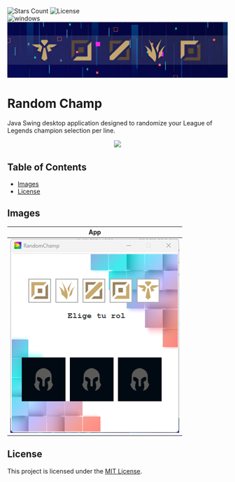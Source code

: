 <div id="Badges1">
    <img alt="Stars Count" src="https://img.shields.io/github/stars/RedondoDev/RandomChamp?style=flat-square&color=yellow">
    <img alt="License" src="https://img.shields.io/github/license/RedondoDev/RandomChamp?style=flat-square&color=rgb(18%2C%20145%2C%2082)">    
</div>
<div id="Badges2">
    <img alt="windows" src="https://img.shields.io/badge/Windows-0078D6?style=flat-square&logo=windows&logoColor=white&color=rgb(18%2C145%2C182)">
    <img alt="Java" src="https://github.com/RedondoDev/RandomChamp/blob/master/randomChampBanner.jpeg">
</div>

# Random Champ
Java Swing desktop application designed to randomize your League of Legends champion selection per line.
<p align="center">
    <img src="https://github.com/user-attachments/assets/be2ef3ec-df5c-43e6-8f8d-d92505c92d8f" width="50%">
</p>

## Table of Contents
- [Images](#images)
- [License](#license)

## Images
| App | 
|:---:|
|![image](https://github.com/RedondoDev/RandomChamp/blob/master/appImage.png)|

## License
This project is licensed under the [MIT License](LICENSE).
